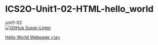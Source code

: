 # ICS2O-Unit1-02-HTML-hello_world
unit1-02
<br>
[![GitHub Super-Linter](https://github.com/ninaKroft/ICS2O-Unit1-02-HTML-hello_world/workflows/Lint%20Code%20Base/badge.svg)](https://github.com/marketplace/actions/super-linter)

<a href="https://ninakroft.github.io/ICS2O-Unit1-02-HTML-hello_world/">Hello World Webpage <\a>

